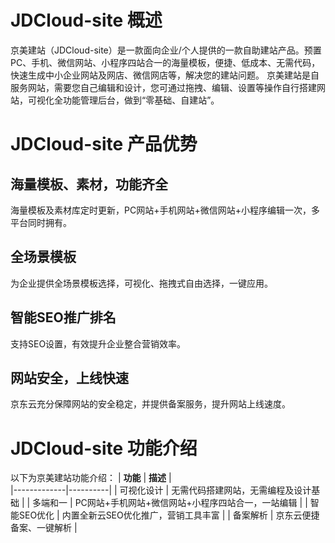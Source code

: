 # JDCloud-site 概述
京美建站（JDCloud-site）是一款面向企业/个人提供的一款自助建站产品。预置PC、手机、微信网站、小程序四站合一的海量模板，便捷、低成本、无需代码，快速生成中小企业网站及网店、微信网店等，解决您的建站问题。
京美建站是自服务网站，需要您自己编辑和设计，您可通过拖拽、编辑、设置等操作自行搭建网站，可视化全功能管理后台，做到“零基础、自建站”。
# JDCloud-site 产品优势
## 海量模板、素材，功能齐全
海量模板及素材库定时更新，PC网站+手机网站+微信网站+小程序编辑一次，多平台同时拥有。
## 全场景模板
为企业提供全场景模板选择，可视化、拖拽式自由选择，一键应用。
## 智能SEO推广排名
支持SEO设置，有效提升企业整合营销效率。
## 网站安全，上线快速
京东云充分保障网站的安全稳定，并提供备案服务，提升网站上线速度。
# JDCloud-site 功能介绍
以下为京美建站功能介绍：
| **功能**  | **描述** |                   
|-------------|----------|
| 可视化设计      | 无需代码搭建网站，无需编程及设计基础  | 
| 多端和一      | PC网站+手机网站+微信网站+小程序四站合一，一站编辑  | 
| 智能SEO优化     | 内置全新云SEO优化推广，营销工具丰富   | 
| 备案解析 | 京东云便捷备案、一键解析   | 
